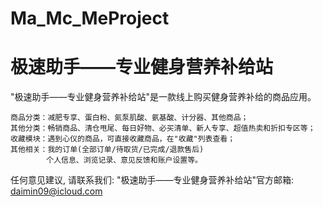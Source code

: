 # Ma_Mc_MeProject
# 极速助手——专业健身营养补给站

  "极速助手——专业健身营养补给站"是一款线上购买健身营养补给的商品应用。

    商品分类：减肥专享、蛋白粉、氮泵肌酸、氨基酸、计分器、其他商品；
    其他分类：畅销商品、清仓甩尾、每日好物、必买清单、新人专享、超值热卖和折扣专区等；
    收藏模块：遇到心仪的商品，可直接收藏商品，在"收藏"列表查看；
    其他相关：我的订单(全部订单/待取货/已完成/退款售后)
            个人信息、浏览记录、意见反馈和账户设置等。

   任何意见建议, 请联系我们: 
   "极速助手——专业健身营养补给站"官方邮箱: daimin09@icloud.com
